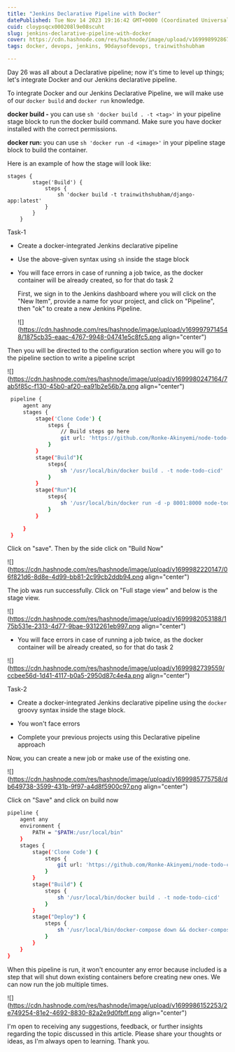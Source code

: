 ```yaml
---
title: "Jenkins Declarative Pipeline with Docker"
datePublished: Tue Nov 14 2023 19:16:42 GMT+0000 (Coordinated Universal Time)
cuid: cloypsqcx000208l9e08scuht
slug: jenkins-declarative-pipeline-with-docker
cover: https://cdn.hashnode.com/res/hashnode/image/upload/v1699989928673/1e04ca2c-3676-45c9-b837-3342c397a9fa.png
tags: docker, devops, jenkins, 90daysofdevops, trainwithshubham

---
```


Day 26 was all about a Declarative pipeline; now it's time to level up things; let's integrate Docker and our Jenkins declarative pipeline.

To integrate Docker and our Jenkins Declarative Pipeline, we will make use of our `docker build` and `docker run` knowledge.

**docker build -** you can use `sh 'docker build . -t <tag>'` in your pipeline stage block to run the docker build command. Make sure you have docker installed with the correct permissions.

**docker run:** you can use `sh 'docker run -d <image>'` in your pipeline stage block to build the container.

Here is an example of how the stage will look like:

```plaintext
stages {
        stage('Build') {
            steps {
                sh 'docker build -t trainwithshubham/django-app:latest'
            }
        }
    }
```

Task-1

* Create a docker-integrated Jenkins declarative pipeline
    
* Use the above-given syntax using `sh` inside the stage block
    
* You will face errors in case of running a job twice, as the docker container will be already created, so for that do task 2
    
    First, we sign in to the Jenkins dashboard where you will click on the "New Item", provide a name for your project, and click on "Pipeline", then "ok" to create a new Jenkins Pipeline.
    
    ![](https://cdn.hashnode.com/res/hashnode/image/upload/v1699979714548/1875cb35-eaac-4767-9948-04741e5c8fc5.png align="center")
    

Then you will be directed to the configuration section where you will go to the pipeline section to write a pipeline script

![](https://cdn.hashnode.com/res/hashnode/image/upload/v1699980247164/7ab5f85c-f130-45b0-af20-ea91b2e56b7a.png align="center")

```bash
 pipeline {
     agent any
     stages {
         stage('Clone Code') {
             steps {
                 // Build steps go here
                 git url: 'https://github.com/Ronke-Akinyemi/node-todo-cicd.git', branch: 'master'
             }
         }
         stage("Build"){
             steps{
                 sh '/usr/local/bin/docker build . -t node-todo-cicd'
             }
         }
         stage("Run"){
             steps{
                 sh '/usr/local/bin/docker run -d -p 8001:8000 node-todo-cicd'
             }
         }

     }
 }
```

Click on "save". Then by the side click on "Build Now"

![](https://cdn.hashnode.com/res/hashnode/image/upload/v1699982220147/06f821d6-8d8e-4d99-bb81-2c99cb2ddb94.png align="center")

The job was run successfully. Click on "Full stage view" and below is the stage view.

![](https://cdn.hashnode.com/res/hashnode/image/upload/v1699982053188/175b531e-2313-4d77-9bae-9312261eb997.png align="center")

* You will face errors in case of running a job twice, as the docker container will be already created, so for that do task 2
    

![](https://cdn.hashnode.com/res/hashnode/image/upload/v1699982739559/ccbee56d-1d41-4117-b0a5-2950d87c4e4a.png align="center")

Task-2

* Create a docker-integrated Jenkins declarative pipeline using the `docker` groovy syntax inside the stage block.
    
* You won't face errors
    
* Complete your previous projects using this Declarative pipeline approach
    

Now, you can create a new job or make use of the existing one.

![](https://cdn.hashnode.com/res/hashnode/image/upload/v1699985775758/db649738-3599-431b-9f97-a4d8f5900c97.png align="center")

Click on "Save" and click on build now

```bash
pipeline {
    agent any
    environment {
        PATH = "$PATH:/usr/local/bin"
    }
    stages {
        stage('Clone Code') {
            steps {
                git url: 'https://github.com/Ronke-Akinyemi/node-todo-cicd.git', branch: 'master'
            }
        }
        stage("Build") {
            steps {
                sh '/usr/local/bin/docker build . -t node-todo-cicd'
            }
        }
        stage("Deploy") {
            steps {
                sh '/usr/local/bin/docker-compose down && docker-compose up -d'
            }
        }
    }
}
```

When this pipeline is run, it won't encounter any error because included is a step that will shut down existing containers before creating new ones. We can now run the job multiple times.

![](https://cdn.hashnode.com/res/hashnode/image/upload/v1699986152253/2e749254-81e2-4692-8830-82a2e9d0fbff.png align="center")

I'm open to receiving any suggestions, feedback, or further insights regarding the topic discussed in this article. Please share your thoughts or ideas, as I'm always open to learning. Thank you.
